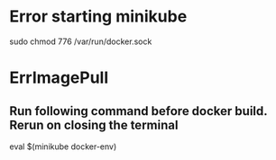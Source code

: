 # Error starting minikube
sudo chmod 776 /var/run/docker.sock

# ErrImagePull
## Run following command before docker build. Rerun on closing the terminal
eval $(minikube docker-env)